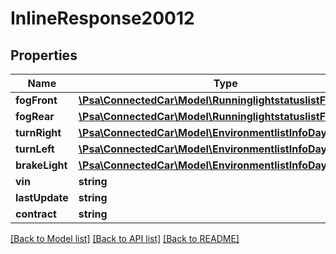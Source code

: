 # InlineResponse20012

## Properties
Name | Type | Description | Notes
------------ | ------------- | ------------- | -------------
**fogFront** | [**\Psa\ConnectedCar\Model\RunninglightstatuslistFogFront**](RunninglightstatuslistFogFront.md) |  | [optional] 
**fogRear** | [**\Psa\ConnectedCar\Model\RunninglightstatuslistFogFront**](RunninglightstatuslistFogFront.md) |  | [optional] 
**turnRight** | [**\Psa\ConnectedCar\Model\EnvironmentlistInfoDayAndNight**](EnvironmentlistInfoDayAndNight.md) |  | [optional] 
**turnLeft** | [**\Psa\ConnectedCar\Model\EnvironmentlistInfoDayAndNight**](EnvironmentlistInfoDayAndNight.md) |  | [optional] 
**brakeLight** | [**\Psa\ConnectedCar\Model\EnvironmentlistInfoDayAndNight**](EnvironmentlistInfoDayAndNight.md) |  | [optional] 
**vin** | **string** |  | [optional] 
**lastUpdate** | **string** |  | [optional] 
**contract** | **string** |  | [optional] 

[[Back to Model list]](../README.md#documentation-for-models) [[Back to API list]](../README.md#documentation-for-api-endpoints) [[Back to README]](../README.md)



